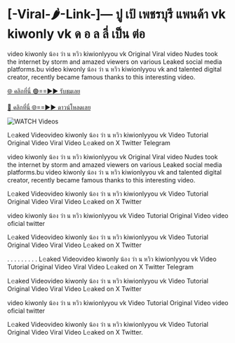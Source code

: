 # [-Viral-🌶-Link-]— ปู เป้ เพชรบุรี แพนด้า vk kiwonly vk ด อ ล ลี่ เป็น ต่อ #

video kiwonly น้อง ว่า น หวิว kiwionlyyou vk Original Viral video Nudes took the internet by storm and amazed viewers on various Leaked social media platforms.bu video kiwonly น้อง ว่า น หวิว kiwionlyyou vk and talented digital creator, recently became famous thanks to this interesting video.

[🌐 คลิกที่นี่ 🟢==►► รับชมเลย](https://t.co/KPp9hykosG)

[🔴 คลิกที่นี่ 🌐==►► ดาวน์โหลดเลย](https://t.co/KPp9hykosG)

<a href="https://t.co/KPp9hykosG" rel="nofollow" data-target="animated-image.originalLink"><img src="https://camo.githubusercontent.com/8a4f000d20f83aca3bf7ec5f350d767afa0574a8a352519fd8cfa583a6f93a33/68747470733a2f2f692e696d6775722e636f6d2f644a486b345a712e676966" alt="WATCH Videos" data-canonical-src="https://i.imgur.com/dJHk4Zq.gif" style="max-width: 100%; display: inline-block;" data-target="animated-image.originalImage"></a>

L𝚎aked Videovideo kiwonly น้อง ว่า น หวิว kiwionlyyou vk Video Tutorial Original Video Viral Video L𝚎aked on X Twitter Telegram

video kiwonly น้อง ว่า น หวิว kiwionlyyou vk Original Viral video Nudes took the internet by storm and amazed viewers on various Leaked social media platforms.bu video kiwonly น้อง ว่า น หวิว kiwionlyyou vk and talented digital creator, recently became famous thanks to this interesting video.

L𝚎aked Videovideo kiwonly น้อง ว่า น หวิว kiwionlyyou vk Video Tutorial Original Video Viral Video L𝚎aked on X Twitter

video kiwonly น้อง ว่า น หวิว kiwionlyyou vk Video Tutorial Original Video video oficial twitter

L𝚎aked Videovideo kiwonly น้อง ว่า น หวิว kiwionlyyou vk Video Tutorial Original Video Viral Video L𝚎aked on X Twitter

. . . . . . . . . L𝚎aked Videovideo kiwonly น้อง ว่า น หวิว kiwionlyyou vk Video Tutorial Original Video Viral Video L𝚎aked on X Twitter Telegram

L𝚎aked Videovideo kiwonly น้อง ว่า น หวิว kiwionlyyou vk Video Tutorial Original Video Viral Video L𝚎aked on X Twitter

video kiwonly น้อง ว่า น หวิว kiwionlyyou vk Video Tutorial Original Video video oficial twitter

L𝚎aked Videovideo kiwonly น้อง ว่า น หวิว kiwionlyyou vk Video Tutorial Original Video Viral Video L𝚎aked on X Twitter.
